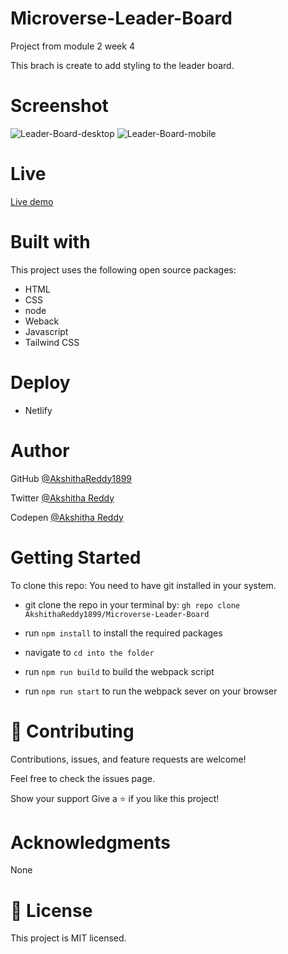 # Microverse-Leader-Board
Project from module 2 week 4

This brach is create to add styling to the leader board.

# Screenshot

![Leader-Board-desktop](https://user-images.githubusercontent.com/70577783/151518494-ddda6b78-54ec-404d-8e1e-096c0f01dfa2.png)
![Leader-Board-mobile](https://user-images.githubusercontent.com/70577783/151518515-234b471c-199a-4cbc-a158-f2c88d634091.png)

# Live

[Live demo](https://clever-jepsen-3e2e2d.netlify.app)

# Built with
This project uses the following open source packages:

- HTML
- CSS
- node
- Weback
- Javascript
- Tailwind CSS

# Deploy

- Netlify

# Author

GitHub [@AkshithaReddy1899](https://github.com)

Twitter [@Akshitha Reddy](https://twitter.com)

Codepen [@Akshitha Reddy](https://codepen.io/Akshitha_Reddy)


# Getting Started

To clone this repo: You need to have git installed in your system.

- git clone the repo in your terminal by: `gh repo clone AkshithaReddy1899/Microverse-Leader-Board`
- run `npm install` to install the required packages
- navigate to 
`cd into the folder`

- run `npm run build` to build the webpack script
- run `npm run start` to run the webpack sever on your browser

# 🤝 Contributing
Contributions, issues, and feature requests are welcome!

Feel free to check the issues page.

Show your support Give a ⭐️ if you like this project!

# Acknowledgments
None

# 📝 License
This project is MIT licensed.
